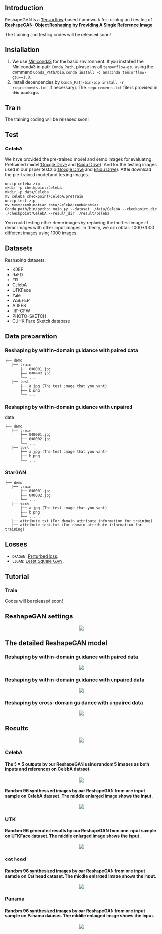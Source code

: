 
## Introduction
ReshapeGAN is a [Tensorflow](http://tensorflow.org/)-based framework for training and testing of **[ReshapeGAN: Object Reshaping by Providing A Single Reference Image](https://arxiv.org/pdf/1905.06514.pdf)**

The training and testing codes will be released soon!

## Installation
1. We use [Miniconda3](https://conda.io/miniconda.html) for the basic environment. If you installed the Miniconda3 in path `Conda_Path`, please install `tensorflow-gpu` using the command `Conda_Path/bin/conda install -c anaconda tensorflow-gpu==1.8`.
2. Install dependencies by `Conda_Path/bin/pip install -r requirements.txt` (if necessary). The `requirements.txt` file is provided in this package.

## Train
The training coding will be released soon!

## Test
### CelebA
We have provided the pre-trained model and demo images for evaluating. Pretrained model([Google Drive](https://drive.google.com/open?id=17WP7YEU3u1lC-Fl09GulLgW8CSoGAGGB) and [Baidu Drive](https://pan.baidu.com/s/1y5raFPz5cManQqJ2DRk_9A)). And for the testing images used in our paper test.zip([Google Drive](https://drive.google.com/open?id=1XGpbNROq3MsEQLv8FWWgs44XfPjAvFuP) and [Baidu Drive](https://pan.baidu.com/s/19uzVZnHaBPA4Ko6e0IWbIg)).
After download the pre-trained model and testing images.
```
unzip celeba.zip
mkdir -p checkpoint/CelebA
mkdir -p data/Celeba
mv celeba checkpoint/CelebA/pretrain
unzip test.zip
mv test/combination data/CelebA/combination
Conda_path/bin/python main.py --dataset ./data/CelebA --checkpoint_dir ./checkpoint/CelebA --result_dir ./result/celeba
```
You could testing other demo images by replacing the the first image of demo images with other input images. In theory, we can obtain 1000*1000 different images using 1000 images.

## Datasets
Reshaping datasets: 
- KDEF
- RaFD
- FEI
- CelebA
- UTKFace
- Yale
- WSEFEP
- ADFES
- IIIT-CFW
- PHOTO-SKETCH 
- CUHK
Face Sketch database 

## Data preparation
### Reshaping by within-domain guidance with paired data
```
├── demo
   ├── train
       ├── 000001.jpg 
       ├── 000002.jpg
       └── ...
   ├── test
       ├── a.jpg (The test image that you want)
       ├── b.png
       └── ... 
```
### Reshaping by within-domain guidance with unpaired
data
```
├── demo
   ├── train
       ├── 000001.jpg 
       ├── 000002.jpg
       └── ...
   ├── test
       ├── a.jpg (The test image that you want)
       ├── b.png
       └── ... 
```

### StarGAN
```
├── demo
   ├── train
       ├── 000001.jpg 
       ├── 000002.jpg
       └── ...
   ├── test
       ├── a.jpg (The test image that you want)
       ├── b.png
       └── ...
   ├── attribute.txt (For domain attribute information for training)
   ├── attribute_test.txt (For domain attribute information for training) 
```

## Losses
- `DRAGAN`: [Perturbed loss](https://arxiv.org/abs/1705.07215).
- `LSGAN`: [Least Square GAN](https://arxiv.org/abs/1703.07737).

## Tutorial
### Train
Codes will be released soon!

## ReshapeGAN settings

<div style="text-align: center" />
<img src="./figures/illustration_demo.jpg" style="max-width: 500px" />
</div>

## The detailed ReshapeGAN model
### Reshaping by within-domain guidance with paired data
<div style="text-align: center" />
<img src="./figures/a.jpg" style="max-width: 500px" />
</div>

### Reshaping by within-domain guidance with unpaired data
<div style="text-align: center" />
<img src="./figures/b.jpg" style="max-width: 500px" />
</div>

### Reshaping by cross-domain guidance with unpaired data
<div style="text-align: center" />
<img src="./figures/c.jpg" style="max-width: 500px" />
</div>

## Results

<div style="text-align: center" />
<img src="./figures/demo.jpg" style="max-width: 500px" />
</div>


### CelebA
#### The 5 × 5 outputs by our ReshapeGAN using random 5 images as both inputs and references on CelebA dataset. 
<div style="text-align: center" />
<img src="./figures/5_celeba_demo.jpg" style="max-width: 500px" />
</div>

#### Random 96 synthesized images by our ReshapeGAN from one input sample on CelebA dataset. The middle enlarged image shows the input.
<div style="text-align: center" />
<img src="./figures/celeba_demo.jpg" style="max-width: 500px" />
</div>



### UTK
#### Random 96 generated results by our ReshapeGAN from one input sample on UTKFace dataset. The middle enlarged image shows the input.
<div style="text-align: center" />
<img src="./figures/utk_demo.jpg" style="max-width: 500px" />
</div>

### cat head 
#### Random 96 synthesized images by our ReshapeGAN from one input sample on Cat head dataset. The middle enlarged image shows the input.
<div style="text-align: center" />
<img src="./figures/cat_demo.jpg" style="max-width: 500px" />
</div>

### Panama 
#### Random 96 synthesized images by our ReshapeGAN from one input sample on Panama dataset. The middle enlarged image shows the input.
<div style="text-align: center" />
<img src="./figures/pose.jpg" style="max-width: 500px" />
</div>

